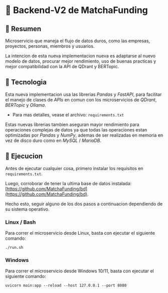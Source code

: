 # 🍵 Backend-V2 de MatchaFunding

## 🧮 Resumen

Microservicio que maneja el flujo de datos duros, como las empresas, proyectos, personas,
miembros y usuarios.

La intencion de esta nueva implementacion nueva es adaptarse al nuevo modelo de datos,
procurar mejor rendimiento, uso de buenas practicas y mejor compatibilidad con la API
de QDrant y BERTopic.

## 🐼 Tecnologia

Esta nueva implementacion usa las librerias _Pandas_ y _FastAPI_, para facilitar el manejo
de clases de _APIs_ en comun con los microservicios de _QDrant_, _BERTopic_ y _Ollama_.

* Para mas detalles, vease el archivo: ```requirements.txt```

Estas nuevas librerias tambien aseguran mayor rendimiento para operaciones complejas de
datos ya que todas las operaciones estan optimizadas por _Pandas_ y _NumPy_, ademas de
ser realizadas en memoria en vez de disco duro como en _MySQL_ / _MariaDB_.

## 🐍 Ejecucion

Antes de ejecutar cualquier cosa, primero instalar los requisitos en ```requirements.txt```.

Luego, corroborar de tener la ultima base de datos instalada: [https://github.com/MatchaFunding/bd](https://github.com/MatchaFunding/bd).

Hecho esto, seguir alguno de los dos pasos a continuacion dependiendo de su sistema operativo.

### Linux / Bash

Para correr el microservicio desde Linux, basta con ejecutar el siguiente comando:

```
./run.sh
```

### Windows

Para correr el microservicio desde Windows 10/11, basta con ejecutar el siguiente comando:
```
uvicorn main:app --reload --host 127.0.0.1 --port 8080
```

